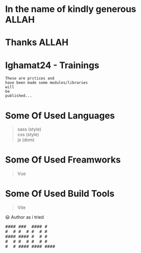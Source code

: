 # In the name of kindly generous ALLAH
# Thanks ALLAH

# Ighamat24 - Trainings
    These are prctices and
    have been made some modules/libraries 
    will
    be
    published...

# Some Of Used Languages
> sass (style) <br/>
> css (style) <br/>
> js (dom)

# Some Of Used Freamworks
> Vue

# Some Of Used Build Tools
> Vite


😃
Author as i tried
<pre>
#### ###  #### #
#  # #  # #  # #
#### #### #  # #
#  # #  # #  # #
#  # #### #### ####
</pre>